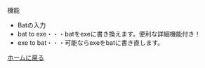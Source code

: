 機能
- Batの入力
- bat to exe・・・batをexeに書き換えます。便利な詳細機能付き！
- exe to bat・・・可能ならexeをbatに書き直します。

[ホームに戻る](https://aiitscience.github.io)
